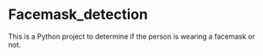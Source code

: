 # Facemask_detection

This is a Python project to determine if the person is wearing a facemask or not. 
